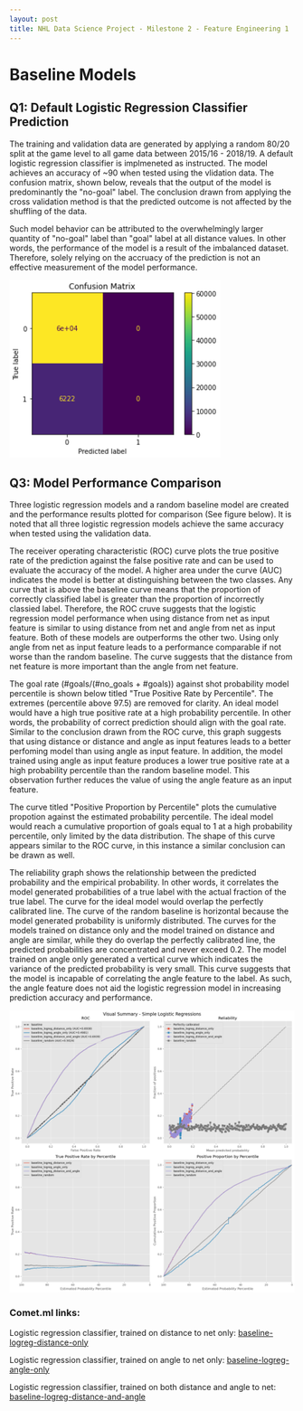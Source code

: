 ```yaml
---
layout: post
title: NHL Data Science Project - Milestone 2 - Feature Engineering 1
---
```



# Baseline Models

## Q1: Default Logistic Regression Classifier Prediction

The training and validation data are generated by applying a random 80/20 split at the game level to all game data between 2015/16 - 2018/19. A default logistic regression classifier is implmeneted as instructed. The model achieves an accuracy of ~90 when tested using the vlidation data. The confusion matrix, shown below, reveals that the output of the model is predominantly the "no-goal" label. The conclusion drawn from applying the cross validation method is that the predicted outcome is not affected by the shuffling of the data.

Such model behavior can be attributed to the overwhelmingly larger quantity of "no-goal" label than "goal" label at all distance values. In other words, the performance of the model is a result of the imbalanced dataset. Therefore, solely relying on the accruacy of the prediction is not an effective measurement of the model performance.

![Model Confusion Matrix](/Images/M2_BM_Q1_ConfusionMatrix.png)


## Q3: Model Performance Comparison

Three logistic regression models and a random baseline model are created and the performance results plotted for comparison (See figure below). It is noted that all three logistic regression models achieve the same accuracy when tested using the validation data.

The receiver operating characteristic (ROC) curve  plots the true positive rate of the prediction against the false positive rate and can be used to evaluate the accuracy of the model. A higher area under the curve (AUC) indicates the model is better at distinguishing between the two classes. Any curve that is above the baseline curve means that the proportion of correctly classified label is greater than the proportion of incorrectly classied label. Therefore, the ROC cruve suggests that the logistic regression model performance when using distance from net as input feature is similar to using distance from net and angle from net as input feature. Both of these models are outperforms the other two. Using only angle from net as input feature leads to a performance comparable if not worse than the random baseline. The curve suggests that the distance from net feature is more important than the angle from net feature.

The goal rate (#goals/(#no_goals + #goals)) against shot probability model percentile is shown below titled "True Positive Rate by Percentile". The extremes (percentile above 97.5) are removed for clarity. An ideal model would have a high true positive rate at a high probability percentile. In other words, the probability of correct prediction should align with the goal rate. Similar to the conclusion drawn from the ROC curve, this graph suggests that using distance or distance and angle as input features leads to a better perfoming model than using angle as input feature. In addition, the model trained using angle as input feature produces a lower true positive rate at a high probability percentile than the random baseline model. This observation further reduces the value of using the angle feature as an input feature.

The curve titled "Positive Proportion by Percentile" plots the cumulative propotion against the estimated probability percentile. The ideal model would reach a cumulative proportion of goals equal to 1 at a high probability percentile, only limited by the data distribution. The shape of this curve appears similar to the ROC curve, in this instance a similar conclusion can be drawn as well.

The reliability graph shows the relationship between the predicted probability and the empirical probability. In other words, it correlates the model generated probabilities of a true label with the actual fraction of the true label. The curve for the ideal model would overlap the perfectly calibrated line. The curve of the random baseline is horizontal because the model generated probability is uniformly distributed. The curves for the models trained on distance only and the model trained on distance and angle are similar, while they do overlap the perfectly calibrated line, the predicted probabilities are concentrated and never exceed 0.2. The model trained on angle only generated a vertical curve which indicates the variance of the predicted probability is very small. This curve suggests that the model is incapable of correlating the angle feature to the label. As such, the angle feature does not aid the logistic regression model in increasing prediction accuracy and performance.


![Model Confusion Matrix](/Images/M2_BM_Q3_VisualSummary.png)

### Comet.ml links:
Logistic regression classifier, trained on distance to net only: [baseline-logreg-distance-only](https://www.comet.ml/tim-k-lee/model-registry/baseline-logreg-distance-only)

Logistic regression classifier, trained on angle to net only: [baseline-logreg-angle-only](https://www.comet.ml/api/rest/v2/registry-model/item/download?workspaceName=tim-k-lee&modelName=baseline-logreg-angle-only&version=1.0.0)

Logistic regression classifier, trained on both distance and angle to net: [baseline-logreg-distance-and-angle](https://www.comet.ml/api/rest/v2/registry-model/item/download?workspaceName=tim-k-lee&modelName=baseline-logreg-distance-and-angle&version=1.0.0)






